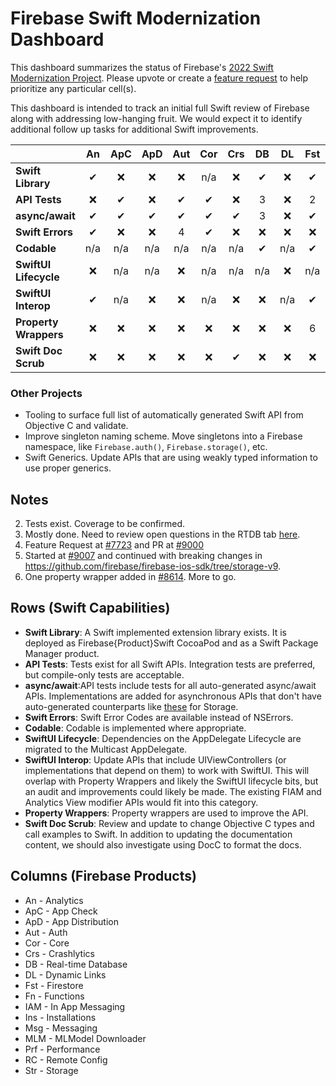 # Firebase Swift Modernization Dashboard

This dashboard summarizes the status of Firebase's [2022 Swift Modernization Project](ROADMAP.md).
Please upvote or create a [feature request](https://github.com/firebase/firebase-ios-sdk/issues)
to help prioritize any particular cell(s).

This dashboard is intended to track an initial full Swift review of Firebase along with addressing low-hanging fruit. We would expect it to identify additional follow up
tasks for additional Swift improvements.

|                       | An     | ApC    | ApD    | Aut    | Cor    | Crs    | DB     | DL     | Fst    | Fn     | IAM    | Ins    | Msg    | MLM    | Prf    | RC     |    Str |
|   :---                | :----: | :----: | :----: | :----: | :----: | :----: | :----: | :----: | :----: | :----: | :----: | :----: | :----: | :----: | :----: | :----: | :----: |
| **Swift Library**     |   ✔    | ❌     |❌     | ❌     | n/a     | ❌      |  ✔     | ❌     |  ✔    | ✔      |  ✔     | ❌    | ❌     | ✔      | ❌        |  ✔        | ✔     |
| **API Tests**         |  ❌    |  ✔     |❌     | ✔      | ✔       | ❌     | 3      | ❌      | 2     |  ✔     | 2      | ✔      | ✔     | 2      | ❌        |  ✔      | ✔    |
| **async/await**       |  ✔    |  ✔      |✔     | ✔      |  ✔      | ✔      | 3     | ❌      |  ✔     |  ✔     | ✔      | ✔     | ✔        | ❌      | ✔      |  ✔     | ✔    |
| **Swift Errors**      |  ✔    | ❌     |❌     | 4      | ✔       | ❌      | ❌      | ❌     | ❌    | ❌     | ❌     | ❌      | ❌     | ✔      | ✔     |  ❌   | 5   |
| **Codable**           |  n/a   | n/a   |n/a    | n/a     | n/a    |n/a     |  ✔     | n/a    |  ✔     | ✔      | n/a    | n/a   | n/a     | n/a    | n/a    |   ✔  |n/a   |
| **SwiftUI Lifecycle** |  ❌    | n/a    | n/a   | ❌     | n/a    |n/a     | n/a     | ❌    | n/a    | n/a     | n/a    | n/a    | ❌     | n/a    | ❌     | n/a   |n/a  |
| **SwiftUI Interop**   |   ✔    | n/a    | ❌    | ❌     | n/a     |❌      | ❌      | n/a    | ✔     | n/a     | ✔      | n/a   | n/a     | n/a    | ❌     | n/a   |n/a  |
| **Property Wrappers** |  ❌    | ❌     |❌     | ❌     | ❌     | ❌     | ❌      | ❌     | 6     | ❌     | ❌     | ❌    | ❌     | ❌    | ❌     | ❌   |❌    |
| **Swift Doc Scrub**   |  ❌    | ❌     |❌     | ❌     | ❌     | ✔     | ❌      | ❌     |  ❌   | ❌     | ❌     | ❌    | ❌     | ❌    | ❌     | ❌   |❌    |

### Other Projects
- Tooling to surface full list of automatically generated Swift API from Objective C and validate.
- Improve singleton naming scheme. Move singletons into a Firebase namespace, like `Firebase.auth()`, `Firebase.storage()`, etc.
- Swift Generics. Update APIs that are using weakly typed information to use proper generics.

## Notes
2. Tests exist. Coverage to be confirmed.
3. Mostly done. Need to review open questions in the RTDB tab [here](https://docs.google.com/spreadsheets/d/1HS4iJBtTHA9E01VrcsiVn_GVOa7KOCcn5LNw3sWlGoU/edit#gid=75586175).
4. Feature Request at [#7723](https://github.com/firebase/firebase-ios-sdk/pull/7723) and PR at [#9000](https://github.com/firebase/firebase-ios-sdk/pull/9000)
5. Started at [#9007](https://github.com/firebase/firebase-ios-sdk/pull/9007) and continued with breaking changes in https://github.com/firebase/firebase-ios-sdk/tree/storage-v9.
6. One property wrapper added in [#8614](https://github.com/firebase/firebase-ios-sdk/pull/8614). More to go.

## Rows (Swift Capabilities)
* **Swift Library**: A Swift implemented extension library exists. It is deployed as Firebase{Product}Swift CocoaPod and as a Swift Package Manager product.
* **API Tests**: Tests exist for all Swift APIs. Integration tests are preferred, but compile-only tests are acceptable.
* **async/await**:API tests include tests for all auto-generated async/await APIs. Implementations are added for
asynchronous APIs that don't have auto-generated counterparts like
[these](https://github.com/firebase/firebase-ios-sdk/blob/master/FirebaseStorageSwift/Tests/Integration/StorageAsyncAwait.swift)
for Storage.
* **Swift Errors**: Swift Error Codes are available instead of NSErrors.
* **Codable**: Codable is implemented where appropriate.
* **SwiftUI Lifecycle**: Dependencies on the AppDelegate Lifecycle are migrated to the Multicast AppDelegate.
* **SwiftUI Interop**: Update APIs that include UIViewControllers (or implementations that depend on them) to work with SwiftUI. This will overlap with
Property Wrappers and likely the SwiftUI lifecycle bits, but an audit and improvements could likely be made. The existing FIAM and Analytics View modifier
APIs would fit into this category.
* **Property Wrappers**: Property wrappers are used to improve the API.
* **Swift Doc Scrub**: Review and update to change Objective C types and call examples to Swift. In addition to updating the documentation content, we
should also investigate using DocC to format the docs.

## Columns (Firebase Products)
* An - Analytics
* ApC - App Check
* ApD - App Distribution
* Aut - Auth
* Cor - Core
* Crs - Crashlytics
* DB - Real-time Database
* DL - Dynamic Links
* Fst - Firestore
* Fn - Functions
* IAM - In App Messaging
* Ins - Installations
* Msg - Messaging
* MLM - MLModel Downloader
* Prf - Performance
* RC - Remote Config
* Str - Storage
